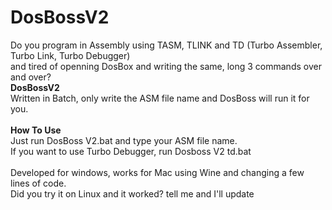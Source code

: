 # DosBossV2
Do you program in Assembly using TASM, TLINK and TD (Turbo Assembler, Turbo Link, Turbo Debugger)<br>
and tired of openning DosBox and writing the same, long 3 commands over and over?<br>
<b>DosBossV2</b><br>
Written in Batch, only write the ASM file name and DosBoss will run it for you.
<br><br>
<b>How To Use</b><br>
Just run DosBoss V2.bat and type your ASM file name.<br>
If you want to use Turbo Debugger, run Dosboss V2 td.bat<br><br>
Developed for windows, works for Mac using Wine and changing a few lines of code.<br>Did you try it on Linux
and it worked? tell me and I'll update

